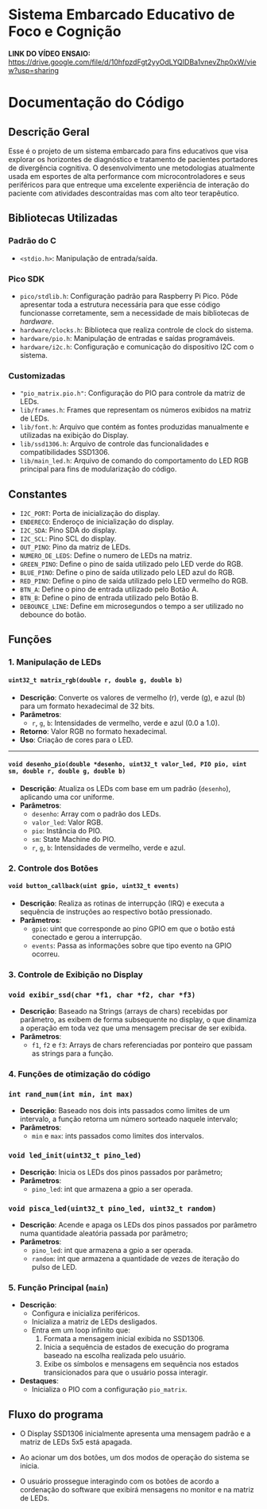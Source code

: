 # Sistema Embarcado Educativo de Foco e Cognição

**LINK DO VÍDEO ENSAIO:** https://drive.google.com/file/d/10hfpzdFgt2yyOdLYQIDBa1vnevZhp0xW/view?usp=sharing

# Documentação do Código

## **Descrição Geral**

Esse é o projeto de um sistema embarcado para fins educativos que visa explorar os horizontes de diagnóstico e tratamento de pacientes portadores de divergência cognitiva. O desenvolvimento une metodologias atualmente usada em esportes de alta performance com microcontroladores e seus periféricos para que entreque uma excelente experiência de interação do paciente com atividades descontraídas mas com alto teor terapêutico.

## **Bibliotecas Utilizadas**

### **Padrão do C**
- `<stdio.h>`: Manipulação de entrada/saída.

### **Pico SDK**
- `pico/stdlib.h`: Configuração padrão para Raspberry Pi Pico. Pôde apresentar toda a estrutura necessária para que esse código funcionasse corretamente, sem a necessidade de mais bibliotecas de *hardware*.
- `hardware/clocks.h`: Biblioteca que realiza controle de clock do sistema.
- `hardware/pio.h`: Manipulação de entradas e saídas programáveis.
- `hardware/i2c.h`: Configuração e comunicação do dispositivo I2C com o sistema.

### **Customizadas**
- `"pio_matrix.pio.h"`: Configuração do PIO para controle da matriz de LEDs.
- `lib/frames.h`: Frames que representam os números exibidos na matriz de LEDs.
- `lib/font.h`: Arquivo que contém as fontes produzidas manualmente e utilizadas na exibição do Display.
- `lib/ssd1306.h`: Arquivo de controle das funcionalidades e compatibilidades SSD1306.
- `lib/main_led.h`: Arquivo de comando do comportamento do LED RGB principal para fins de modularização do código.

## **Constantes**
- `I2C_PORT`: Porta de inicialização do display.
- `ENDERECO`: Enderoço de inicialização do display.
- `I2C_SDA`: Pino SDA do display.
- `I2C_SCL`: Pino SCL do display.
- `OUT_PINO`: Pino da matriz de LEDs.
- `NUMERO_DE_LEDS`: Define o numero de LEDs na matriz.
- `GREEN_PINO`: Define o pino de saída utilizado pelo LED verde do RGB.
- `BLUE_PINO`: Define o pino de saída utilizado pelo LED azul do RGB.
- `RED_PINO`: Define o pino de saída utilizado pelo LED vermelho do RGB.
- `BTN_A`: Define o pino de entrada utilizado pelo Botão A.
- `BTN_B`: Define o pino de entrada utilizado pelo Botão B.
- `DEBOUNCE_LINE`: Define em microsegundos o tempo a ser utilizado no debounce do botão.

## **Funções**

### **1. Manipulação de LEDs**
#### `uint32_t matrix_rgb(double r, double g, double b)`
- **Descrição**: Converte os valores de vermelho (r), verde (g), e azul (b) para um formato hexadecimal de 32 bits.
- **Parâmetros**:
  - `r`, `g`, `b`: Intensidades de vermelho, verde e azul (0.0 a 1.0).
- **Retorno**: Valor RGB no formato hexadecimal.
- **Uso**: Criação de cores para o LED.

---

#### `void desenho_pio(double *desenho, uint32_t valor_led, PIO pio, uint sm, double r, double g, double b)`
- **Descrição**: Atualiza os LEDs com base em um padrão (`desenho`), aplicando uma cor uniforme.
- **Parâmetros**:
  - `desenho`: Array com o padrão dos LEDs.
  - `valor_led`: Valor RGB.
  - `pio`: Instância do PIO.
  - `sm`: State Machine do PIO.
  - `r`, `g`, `b`: Intensidades de vermelho, verde e azul.

### **2. Controle dos Botões**

#### `void button_callback(uint gpio, uint32_t events)`
- **Descrição**: Realiza as rotinas de interrupção (IRQ) e executa a sequência de instruções ao respectivo botão pressionado.
- **Parâmetros**:
  - `gpio`: uint que corresponde ao pino GPIO em que o botão está conectado e gerou a interrupção.
  - `events`: Passa as informações sobre que tipo evento na GPIO ocorreu.

### **3. Controle de Exibição no Display**

### `void exibir_ssd(char *f1, char *f2, char *f3)`
- **Descrição**: Baseado na Strings (arrays de chars) recebidas por parâmetro, as exibem de forma subsequente no display, o que dinamiza a operação em toda vez que uma mensagem precisar de ser exibida.
- **Parâmetros**:
  - `f1`, `f2` e `f3`: Arrays de chars referenciadas por ponteiro que passam as strings para a função.

### **4. Funções de otimização do código**

### `int rand_num(int min, int max)`
- **Descrição**: Baseado nos dois ints passados como limites de um intervalo, a função retorna um número sorteado naquele intervalo;
- **Parâmetros**:
  - `min` e `max`: ints passados como limites dos intervalos.

### `void led_init(uint32_t pino_led)`
- **Descrição**: Inicia os LEDs dos pinos passados por parâmetro;
- **Parâmetros**:
  - `pino_led`: int que armazena a gpio a ser operada.

### `void pisca_led(uint32_t pino_led, uint32_t random)`
- **Descrição**: Acende e apaga os LEDs dos pinos passados por parâmetro numa quantidade aleatória passada por parâmetro;
- **Parâmetros**:
  - `pino_led`: int que armazena a gpio a ser operada.
  - `random`: int que armazena a quantidade de vezes de iteração do pulso de LED.

### **5. Função Principal (`main`)**
- **Descrição**:
  - Configura e inicializa periféricos.
  - Inicializa a matriz de LEDs desligados.
  - Entra em um loop infinito que:
    1. Formata a mensagem inicial exibida no SSD1306.
    2. Inicia a sequência de estados de execução do programa baseado na escolha realizada pelo usuário.
    3. Exibe os símbolos e mensagens em sequência nos estados transicionados para que o usuário possa interagir.
- **Destaques**:
  - Inicializa o PIO com a configuração `pio_matrix`.

## **Fluxo do programa**

- O Display SSD1306 inicialmente apresenta uma mensagem padrão e a matriz de LEDs 5x5 está apagada.

- Ao acionar um dos botões, um dos modos de operação do sistema se inicia.

- O usuário prossegue interagindo com os botões de acordo a cordenação do software que exibirá mensagens no monitor e na matriz de LEDs.
